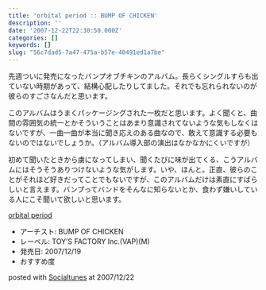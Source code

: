 ```yaml
---
title: 'orbital period :: BUMP OF CHICKEN'
description: ''
date: '2007-12-22T22:30:50.000Z'
categories: []
keywords: []
slug: "56c7dad5-7a47-475a-b57e-40491ed1a7be"
---
```

先週ついに発売になったバンプオブチキンのアルバム。長らくシングルすらも出ていない時期があって、結構心配したりしてました。それでも忘れられないのが彼らのすごさなんだと思います。

このアルバムはうまくパッケージングされた一枚だと思います。よく聞くと、曲間の雰囲気の統一とかそういうことはあまり意識されてないような気もしなくはないですが、一曲一曲が本当に聞き応えのある曲なので、敢えて意識する必要もないのではないでしょうか。（アルバム導入部の演出はなかなかにくいですが）

初めて聞いたときから虜になってしまい、聞くたびに味が出てくる、こうアルバムにはそうそうありつけないような気がします。いや、ほんと。正直、彼らのことがそれほど好きだってことでもないですが、このアルバムだけは素直にすばらしいと言えます。バンプってバンドをそんなに知らないとか、食わず嫌いしている人にこそ聞いて欲しいと思います。

[orbital period](http://www.amazon.co.jp/exec/obidos/ASIN/B000ZGSQQE/mrchildrenonl-22/ref=nosim "orbital period")

*   アーチスト: BUMP OF CHICKEN
*   レーベル: TOY’S FACTORY Inc.(VAP)(M)
*   発売日: 2007/12/19
*   おすすめ度

posted with [Socialtunes](http://socialtunes.net) at 2007/12/22